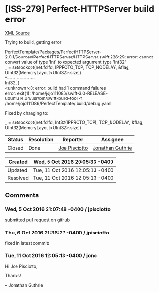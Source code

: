 # [ISS-279] Perfect-HTTPServer build error

[XML Source](../xml/ISS-279.xml)
<p><p>Trying to build, getting error</p>

<p>PerfectTemplate/Packages/PerfectHTTPServer-2.0.1/Sources/PerfectHTTPServer/HTTPServer.swift:226:29: error: cannot convert value of type 'Int' to expected argument type 'Int32'<br/>
                _ = setsockopt(net.fd.fd, IPPROTO_TCP, TCP_NODELAY, &amp;flag, UInt32(MemoryLayout&lt;UInt32&gt;.size))<br/>
                                          ^~~~~~~~~~~<br/>
                                          Int32(     )<br/>
&lt;unknown&gt;:0: error: build had 1 command failures<br/>
error: exit(1): /home/jojo111086/swift-3.0-RELEASE-ubuntu14.04/usr/bin/swift-build-tool -f /home/jojo111086/PerfectTemplate/.build/debug.yaml</p>


<p>Fixed by changing to:</p>

<p>_ = setsockopt(net.fd.fd, Int32(IPPROTO_TCP), TCP_NODELAY, &amp;flag, UInt32(MemoryLayout&lt;UInt32&gt;.size))</p></p>





Status|Resolution|Reporter|Assignee
------|----------|--------|--------
Closed|Done|[Joe Pisciotto](jpisciotto)|[Jonathan Guthrie]($jono)





Created|Wed, 5 Oct 2016 20:05:33 -0400
-------|--------------
Updated|Tue, 11 Oct 2016 12:05:13 -0400
Resolved|Tue, 11 Oct 2016 12:05:13 -0400


## Comments




### Wed, 5 Oct 2016 21:07:48 -0400 / jpisciotto 

<p><p>submitted pull request on github</p></p>


### Thu, 6 Oct 2016 21:36:27 -0400 / jpisciotto 

<p><p>fixed in latest committ</p></p>


### Tue, 11 Oct 2016 12:05:13 -0400 / jono 

<p><p>Hi Joe Pisciotto,</p>

<p>Thanks!</p>

<p>– Jonathan Guthrie</p></p>



